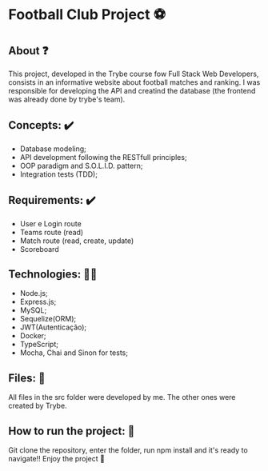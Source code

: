 # Football Club Project :soccer:

## About ❓
  This project, developed in the Trybe course fow Full Stack Web Developers, consists in an informative website about football matches and ranking. I was responsible for developing the API and creatind the database (the frontend was already done by trybe's team).
 
 ## Concepts: ✔️
 - Database modeling;
 - API development following the RESTfull principles;
 - OOP paradigm and S.O.L.I.D. pattern;
 - Integration tests (TDD);
 
## Requirements: ✔️
 - User e Login route
 - Teams route (read)
 - Match route (read, create, update)
 - Scoreboard

## Technologies: 👩‍💻
  - Node.js;
  - Express.js;
  - MySQL;
  - Sequelize(ORM);
  - JWT(Autenticação);
  - Docker;
  - TypeScript;
  - Mocha, Chai and Sinon for tests;
  
## Files: 📄
  All files in the src folder were developed by me. The other ones were created by Trybe.

## How to run the project: 👀
  Git clone the repository, enter the folder, run npm install and it's ready to navigate!! Enjoy the project 💚
